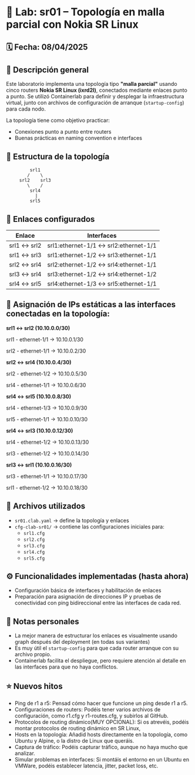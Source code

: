
# 🧪 Lab: sr01 – Topología en malla parcial con Nokia SR Linux

## 🗓 Fecha: 08/04/2025

## 📘 Descripción general

Este laboratorio implementa una topología tipo **"malla parcial"** usando cinco routers **Nokia SR Linux (ixrd2l)**, conectados mediante enlaces punto a punto. Se utilizó Containerlab para definir y desplegar la infraestructura virtual, junto con archivos de configuración de arranque (`startup-config`) para cada nodo.

La topología tiene como objetivo practicar:

- Conexiones punto a punto entre routers
- Buenas prácticas en naming convention e interfaces

## 🧱 Estructura de la topología

```
         srl1
        /    \
     srl2    srl3
        \    /
         srl4
           |
         srl5
 ```


## 🔗 Enlaces configurados

| Enlace        | Interfaces                     |
|---------------|--------------------------------|
| srl1 ↔ srl2    | srl1:ethernet-1/1 ↔ srl2:ethernet-1/1 |
| srl1 ↔ srl3    | srl1:ethernet-1/2 ↔ srl3:ethernet-1/1 |
| srl2 ↔ srl4    | srl2:ethernet-1/2 ↔ srl4:ethernet-1/1 |
| srl3 ↔ srl4    | srl3:ethernet-1/2 ↔ srl4:ethernet-1/2 |
| srl4 ↔ srl5    | srl4:ethernet-1/3 ↔ srl5:ethernet-1/1 |

## 📍 Asignación de IPs estáticas a las interfaces conectadas en la topología:

**srl1 ↔ srl2 (10.10.0.0/30)**

srl1 - ethernet-1/1 → 10.10.0.1/30

srl2 - ethernet-1/1 → 10.10.0.2/30

**srl2 ↔ srl4 (10.10.0.4/30)**

srl2 - ethernet-1/2 → 10.10.0.5/30

srl4 - ethernet-1/1 → 10.10.0.6/30

**srl4 ↔ srl5 (10.10.0.8/30)**

srl4 - ethernet-1/3 → 10.10.0.9/30

srl5 - ethernet-1/1 → 10.10.0.10/30 

**srl4 ↔ srl3 (10.10.0.12/30)**

srl4 - ethernet-1/2 → 10.10.0.13/30

srl3 - ethernet-1/2 → 10.10.0.14/30

**srl3 ↔ srl1 (10.10.0.16/30)**

srl3 - ethernet-1/1 → 10.10.0.17/30

srl1 - ethernet-1/2 → 10.10.0.18/30

## 📂 Archivos utilizados

- `sr01.clab.yaml` → define la topología y enlaces
- `cfg-clab-sr01/` → contiene las configuraciones iniciales para:
  - `srl1.cfg`
  - `srl2.cfg`
  - `srl3.cfg`
  - `srl4.cfg`
  - `srl5.cfg`

## ⚙️ Funcionalidades implementadas (hasta ahora)

- Configuración básica de interfaces y habilitación de enlaces
- Preparación para asignación de direcciones IP y pruebas de conectividad con ping bidireccional entre las interfaces de cada red.


## 📌 Notas personales

- La mejor manera de estructurar los enlaces es visualmente usando graph después del deployment (en todas sus variantes)
- Es muy útil el `startup-config` para que cada router arranque con su archivo propio.
- Containerlab facilita el despliegue, pero requiere atención al detalle en las interfaces para que no haya conflictos.


## ⭐ Nuevos hitos 
- Ping de r1 a r5: Pensad cómo hacer que funcione un ping desde r1 a r5.
- Configuraciones de routers: Podéis tener varios archivos de configuración, como r1.cfg y r1-routes.cfg, y subirlos al GitHub.
- Protocolos de routing dinámico(MUY OPCIONAL): Si os atrevéis, podéis montar protocolos de routing dinámico en SR Linux,
- Hosts en la topología: Añadid hosts directamente en la topología, como Ubuntu y Alpine, o la distro de Linux que queráis.
- Captura de tráfico: Podéis capturar tráfico, aunque no haya mucho que analizar.
- Simular problemas en interfaces: Si montáis el entorno en un Ubuntu en VMWare, podéis establecer latencia, jitter, packet loss, etc.